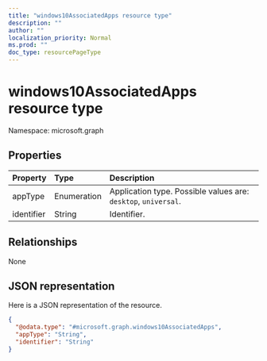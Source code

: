```yaml
---
title: "windows10AssociatedApps resource type"
description: ""
author: ""
localization_priority: Normal
ms.prod: ""
doc_type: resourcePageType
---
```


# windows10AssociatedApps resource type


Namespace: microsoft.graph



## Properties
|Property|Type|Description|
|:---|:---|:---|
|appType|Enumeration|Application type. Possible values are: `desktop`, `universal`.|
|identifier|String|Identifier.|

## Relationships
None

## JSON representation
Here is a JSON representation of the resource.
<!-- {
  "blockType": "resource",
  "@odata.type": "microsoft.graph.windows10AssociatedApps"
}
-->
``` json
{
  "@odata.type": "#microsoft.graph.windows10AssociatedApps",
  "appType": "String",
  "identifier": "String"
}
```

